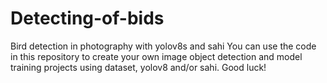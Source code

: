 # Detecting-of-bids
 Bird detection in photography with yolov8s and sahi
You can use the code in this repository to create your own image object detection and model training projects using dataset, yolov8 and/or sahi.
Good luck!
